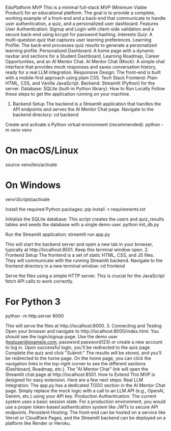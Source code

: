 EduPlatform MVP
This is a minimal full-stack MVP (Minimum Viable Product) for an educational platform. The goal is to provide a complete, working example of a front-end and a back-end that communicate to handle user authentication, a quiz, and a personalized user dashboard.
Features
User Authentication: Signup and Login with client-side validation and a secure back-end using bcrypt for password hashing.
Interests Quiz: A multi-question quiz that captures user learning preferences.
Learning Profile: The back-end processes quiz results to generate a personalized learning profile.
Personalized Dashboard: A home page with a dynamic navbar and sections for a Student Dashboard, Learning Roadmap, Career Opportunities, and an AI Mentor Chat.
AI Mentor Chat (Mock): A simple chat interface that provides mock responses and saves conversation history, ready for a real LLM integration.
Responsive Design: The front-end is built with a mobile-first approach using plain CSS.
Tech Stack
Frontend: Plain HTML, CSS, and Vanilla JavaScript.
Backend: Streamlit (Python) for the server.
Database: SQLite (built-in Python library).
How to Run Locally
Follow these steps to get the application running on your machine.
1. Backend Setup
The backend is a Streamlit application that handles the API endpoints and serves the AI Mentor Chat page.
Navigate to the backend directory:
cd backend


Create and activate a Python virtual environment (recommended):
python -m venv venv
# On macOS/Linux
source venv/bin/activate
# On Windows
venv\Scripts\activate


Install the required Python packages:
pip install -r requirements.txt


Initialize the SQLite database: This script creates the users and quiz_results tables and seeds the database with a single demo user.
python init_db.py


Run the Streamlit application:
streamlit run app.py

This will start the backend server and open a new tab in your browser, typically at http://localhost:8501. Keep this terminal window open.
2. Frontend Setup
The frontend is a set of static HTML, CSS, and JS files. They will communicate with the running Streamlit backend.
Navigate to the frontend directory in a new terminal window:
cd frontend


Serve the files using a simple HTTP server. This is crucial for the JavaScript fetch API calls to work correctly.
# For Python 3
python -m http.server 8000

This will serve the files at http://localhost:8000.
3. Connecting and Testing
Open your browser and navigate to http://localhost:8000/index.html. You should see the login/signup page.
Use the demo user (testuser@example.com, password password123) or create a new account to log in.
Upon successful login, you'll be redirected to the quiz page.
Complete the quiz and click "Submit." The results will be stored, and you'll be redirected to the home page.
On the home page, you can click the navigation links in the top-right corner to see the different sections (Dashboard, Roadmap, etc.).
The "AI Mentor Chat" link will open the Streamlit chat page at http://localhost:8501.
How to Extend
This MVP is designed for easy extension. Here are a few next steps:
Real LLM Integration: The app.py has a dedicated TODO section in the AI Mentor Chat page. Simply replace the mock logic with a call to an LLM API (e.g., OpenAI, Gemini, etc.) using your API key.
Production Authentication: The current system uses a basic session state. For a production environment, you would use a proper token-based authentication system like JWTs to secure API endpoints.
Persistent Hosting: The front-end can be hosted on a service like Vercel or Cloudflare Pages, and the Streamlit backend can be deployed on a platform like Render or Heroku.